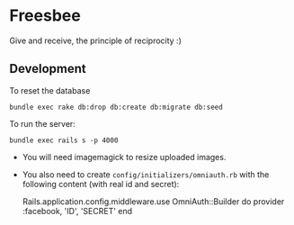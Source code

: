 # Freesbee

Give and receive, the principle of reciprocity :)

## Development

To reset the database

    bundle exec rake db:drop db:create db:migrate db:seed

To run the server:

    bundle exec rails s -p 4000

* You will need imagemagick to resize uploaded images.
* You also need to create `config/initializers/omniauth.rb` with the following content (with real id and secret): 


    Rails.application.config.middleware.use OmniAuth::Builder do
      provider :facebook, 'ID', 'SECRET'
    end


